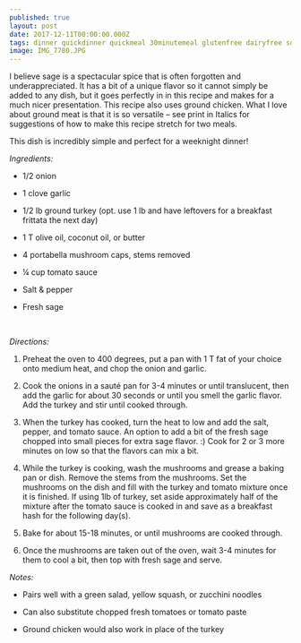 ```yaml
---
published: true
layout: post
date: 2017-12-11T00:00:00.000Z
tags: dinner quickdinner quickmeal 30minutemeal glutenfree dairyfree soyfree grainfree paleo sage turkey lowfat
image: IMG_7780.JPG
---
```


I believe sage is a spectacular spice that is often forgotten and underappreciated. It has a bit of a unique flavor so it cannot simply be added to any dish, but it goes perfectly in in this recipe and makes for a much nicer presentation. This recipe also uses ground chicken. What I love about ground meat is that it is so versatile – see print in Italics for suggestions of how to make this recipe stretch for two meals.

This dish is incredibly simple and perfect for a weeknight dinner! 




*Ingredients:*

* 1/2 onion

* 1 clove garlic

* 1/2 lb ground turkey (opt. use 1 lb and have leftovers for a breakfast frittata the next day)

* 1 T olive oil, coconut oil, or butter 

* 4 portabella mushroom caps, stems removed

* ¼ cup tomato sauce

* Salt & pepper

* Fresh sage

<br>

*Directions:*

1.	Preheat the oven to 400 degrees, put a pan with 1 T fat of your choice onto medium heat, and chop the onion and garlic.

2.	Cook the onions in a sauté pan for 3-4 minutes or until translucent, then add the garlic for about 30 seconds or until you smell the garlic flavor. Add the turkey and stir until cooked through. 

3.	When the turkey has cooked, turn the heat to low and add the salt, pepper, and tomato sauce. An option to add a bit of the fresh sage chopped into small pieces for extra sage flavor. :) Cook for 2 or 3 more minutes on low so that the flavors can mix a bit.

4.	While the turkey is cooking, wash the mushrooms and grease a baking pan or dish. Remove the stems from the mushrooms. Set the mushrooms on the dish and fill with the turkey and tomato mixture once it is finished. If using 1lb of turkey, set aside approximately half of the mixture after the tomato sauce is cooked in and save as a breakfast hash for the following day(s).

5.	Bake for about 15-18 minutes, or until mushrooms are cooked through.

6.	Once the mushrooms are taken out of the oven, wait 3-4 minutes for them to cool a bit, then top with fresh sage and serve.


*Notes:*

* Pairs well with a green salad, yellow squash, or zucchini noodles

* Can also substitute chopped fresh tomatoes or tomato paste

* Ground chicken would also work in place of the turkey
